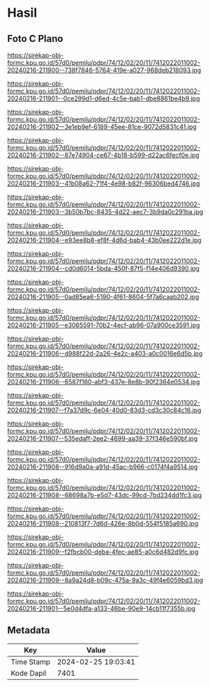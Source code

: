 # Hasil

## Foto C Plano

https://sirekap-obj-formc.kpu.go.id/57d0/pemilu/pdpr/74/12/02/20/11/7412022011002-20240216-211900--738f7846-5764-419e-a027-968deb218093.jpg

https://sirekap-obj-formc.kpu.go.id/57d0/pemilu/pdpr/74/12/02/20/11/7412022011002-20240216-211901--0ce299d1-d6ed-4c5e-bab1-dbe8861be4b9.jpg

https://sirekap-obj-formc.kpu.go.id/57d0/pemilu/pdpr/74/12/02/20/11/7412022011002-20240216-211902--3e1eb9ef-6189-45ee-81ce-9072d5831c41.jpg

https://sirekap-obj-formc.kpu.go.id/57d0/pemilu/pdpr/74/12/02/20/11/7412022011002-20240216-211902--87e74904-ce67-4b18-b599-d22ac6fecf0e.jpg

https://sirekap-obj-formc.kpu.go.id/57d0/pemilu/pdpr/74/12/02/20/11/7412022011002-20240216-211903--41b08a62-71f4-4e98-b82f-96306bed4746.jpg

https://sirekap-obj-formc.kpu.go.id/57d0/pemilu/pdpr/74/12/02/20/11/7412022011002-20240216-211903--3b50b7bc-8435-4d22-aec7-3b9da0c291ba.jpg

https://sirekap-obj-formc.kpu.go.id/57d0/pemilu/pdpr/74/12/02/20/11/7412022011002-20240216-211904--e93ee8b8-ef8f-4d6d-bab4-43b0ee222d1e.jpg

https://sirekap-obj-formc.kpu.go.id/57d0/pemilu/pdpr/74/12/02/20/11/7412022011002-20240216-211904--cd0d6014-5bda-450f-87f5-f14e406d9390.jpg

https://sirekap-obj-formc.kpu.go.id/57d0/pemilu/pdpr/74/12/02/20/11/7412022011002-20240216-211905--0ad85ea6-5190-4f61-8604-5f7a6caab202.jpg

https://sirekap-obj-formc.kpu.go.id/57d0/pemilu/pdpr/74/12/02/20/11/7412022011002-20240216-211905--e3065591-70b2-4ecf-ab96-07a900ce3591.jpg

https://sirekap-obj-formc.kpu.go.id/57d0/pemilu/pdpr/74/12/02/20/11/7412022011002-20240216-211906--d988f22d-2a26-4e2c-a403-a0c0016e6d5b.jpg

https://sirekap-obj-formc.kpu.go.id/57d0/pemilu/pdpr/74/12/02/20/11/7412022011002-20240216-211906--6587f160-abf3-437e-8e8b-90f2364e0534.jpg

https://sirekap-obj-formc.kpu.go.id/57d0/pemilu/pdpr/74/12/02/20/11/7412022011002-20240216-211907--f7a37d9c-6e04-40d0-83d3-cd3c30c84c16.jpg

https://sirekap-obj-formc.kpu.go.id/57d0/pemilu/pdpr/74/12/02/20/11/7412022011002-20240216-211907--535edaff-2ee2-4699-aa39-37f346e590bf.jpg

https://sirekap-obj-formc.kpu.go.id/57d0/pemilu/pdpr/74/12/02/20/11/7412022011002-20240216-211908--916d9a0a-a91d-45ac-b966-c0174f4a9514.jpg

https://sirekap-obj-formc.kpu.go.id/57d0/pemilu/pdpr/74/12/02/20/11/7412022011002-20240216-211908--68698a7b-e5d7-43dc-99cd-7bd234dd1fc3.jpg

https://sirekap-obj-formc.kpu.go.id/57d0/pemilu/pdpr/74/12/02/20/11/7412022011002-20240216-211908--210813f7-7d6d-426e-8b0d-554f5185a690.jpg

https://sirekap-obj-formc.kpu.go.id/57d0/pemilu/pdpr/74/12/02/20/11/7412022011002-20240216-211909--f2fbcb00-deba-4fec-ae85-a0c6d482d9fc.jpg

https://sirekap-obj-formc.kpu.go.id/57d0/pemilu/pdpr/74/12/02/20/11/7412022011002-20240216-211909--8a9a24d8-b09c-475a-9a3c-49f4e6059bd3.jpg

https://sirekap-obj-formc.kpu.go.id/57d0/pemilu/pdpr/74/12/02/20/11/7412022011002-20240216-211901--5e0d4dfa-a133-46be-90e9-14cb11f7355b.jpg


## Metadata

| Key        | Value               |
| ---------- | ------------------- |
| Time Stamp | 2024-02-25 19:03:41 |
| Kode Dapil | 7401                |



